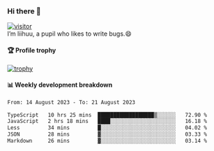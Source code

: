 ### Hi there 👋
[![visitor](https://visitor-badge.glitch.me/badge?page_id=liihuu&right_color=blue)](https://github.com/liihuu)<br>
I’m liihuu, a pupil who likes to write bugs.😄


#### 🏆 Profile trophy
[![trophy](https://github-profile-trophy.vercel.app?username=liihuu&margin-w=16&margin-h=16&rank=-C,-B)](https://github.com/liihuu)


#### 📊 Weekly development breakdown
<!--START_SECTION:waka-->

```txt
From: 14 August 2023 - To: 21 August 2023

TypeScript   10 hrs 25 mins  ██████████████████▒░░░░░░   72.90 %
JavaScript   2 hrs 18 mins   ████░░░░░░░░░░░░░░░░░░░░░   16.18 %
Less         34 mins         █░░░░░░░░░░░░░░░░░░░░░░░░   04.02 %
JSON         28 mins         ▓░░░░░░░░░░░░░░░░░░░░░░░░   03.33 %
Markdown     26 mins         ▓░░░░░░░░░░░░░░░░░░░░░░░░   03.14 %
```

<!--END_SECTION:waka-->

<!--
**liihuu/liihuu** is a ✨ _special_ ✨ repository because its `README.md` (this file) appears on your GitHub profile.

Here are some ideas to get you started:

- 🔭 I’m currently working on ...
- 🌱 I’m currently learning ...
- 👯 I’m looking to collaborate on ...
- 🤔 I’m looking for help with ...
- 💬 Ask me about ...
- 📫 How to reach me: ...
- 😄 Pronouns: ...
- ⚡ Fun fact: ...
-->
